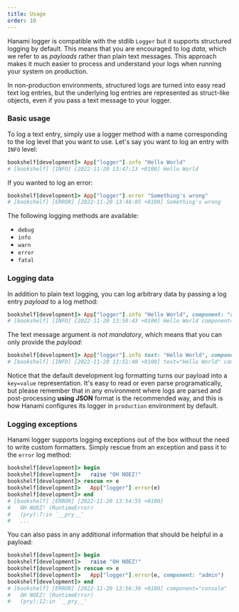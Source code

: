 ```yaml
---
title: Usage
order: 10
---
```


Hanami logger is compatible with the stdlib `Logger` but it supports structured logging by default. This means that you are encouraged to log *data*, which we refer to as *payloads* rather than plain text messages. This approach makes it much easier to process and understand your logs when running your system on production.

In non-production environments, structured logs are turned into easy read text log entries, but the underlying log entries are represented as struct-like objects, even if you pass a text message to your logger.

### Basic usage

To log a text entry, simply use a logger method with a name corresponding to the log level that you want to use. Let's say you want to log an entry with `INFO` level:

```ruby
bookshelf[development]> App["logger"].info "Hello World"
# [bookshelf] [INFO] [2022-11-20 13:47:13 +0100] Hello World
```

If you wanted to log an error:

```ruby
bookshelf[development]> App["logger"].error "Something's wrong"
# [bookshelf] [ERROR] [2022-11-20 13:48:05 +0100] Something's wrong
```

The following logging methods are available:

- `debug`
- `info`
- `warn`
- `error`
- `fatal`

### Logging data

In addition to plain text logging, you can log arbitrary data by passing a log entry *payload* to a log method:

```ruby
bookshelf[development]> App["logger"].info "Hello World", component: "admin"
# [bookshelf] [INFO] [2022-11-20 13:50:43 +0100] Hello World component="admin"
```

The text message argument *is not mandatory*, which means that you can only provide the *payload*:

```ruby
bookshelf[development]> App["logger"].info text: "Hello World", component: "admin"
# [bookshelf] [INFO] [2022-11-20 13:51:40 +0100] text="Hello World" component="admin"
```

Notice that the default development log formatting turns our payload into a `key=value` representation. It's easy to read or even parse programatically, but please remember that in any environment where logs are parsed and post-processing **using JSON** format is the recommended way, and this is how Hanami configures its logger in `production` environment by default.

### Logging exceptions

Hanami logger supports logging exceptions out of the box without the need to write custom formatters. Simply rescue from an exception and pass it to the `error` log method:

```ruby
bookshelf[development]> begin
bookshelf[development]>   raise "OH NOEZ!"
bookshelf[development]> rescue => e
bookshelf[development]>   App["logger"].error(e)
bookshelf[development]> end
# [bookshelf] [ERROR] [2022-11-20 13:54:55 +0100]
#   OH NOEZ! (RuntimeError)
#   (pry):7:in `__pry__'
#   ...
```

You can also pass in any additional information that should be helpful in a payload:

```ruby
bookshelf[development]> begin
bookshelf[development]>   raise "OH NOEZ!"
bookshelf[development]> rescue => e
bookshelf[development]>   App["logger"].error(e, component: "admin")
bookshelf[development]> end
# [bookshelf] [ERROR] [2022-11-20 13:56:36 +0100] component="console"
#   OH NOEZ! (RuntimeError)
#   (pry):12:in `__pry__'
```

